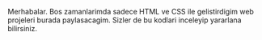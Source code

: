 Merhabalar. Bos zamanlarimda sadece HTML ve CSS ile gelistirdigim web projeleri burada paylasacagim. Sizler de bu kodlari inceleyip yararlana bilirsiniz.
